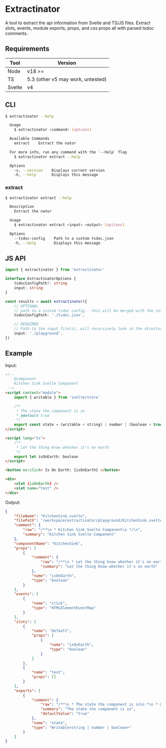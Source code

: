 # Extractinator

A tool to extract the api information from Svelte and TS/JS files. Extract slots, events, module exports, props, and css props all with parsed tsdoc comments.

## Requirements

| Tool   | Version                           |
| ------ | --------------------------------- |
| Node   | v18 >=                            |
| TS     | 5.3 (other v5 may work, untested) |
| Svelte | v4                                |

## CLI

```bash
$ extractinator --help

  Usage
    $ extractinator <command> [options]

  Available Commands
    extract    Extract the nator

  For more info, run any command with the `--help` flag
    $ extractinator extract --help

  Options
    -v, --version    Displays current version
    -h, --help       Displays this message
```

### extract

```bash
$ extractinator extract --help

  Description
    Extract the nator

  Usage
    $ extractinator extract <input> <output> [options]

  Options
    --tsdoc-config    Path to a custom tsdoc.json
    -h, --help        Displays this message
```

## JS API

```ts
import { extractinator } from 'extractinator'

interface ExtractinatorOptions {
	tsdocConfigPath?: string
	input: string
}

const results = await extractinator({
	// OPTIONAL
	// path to a custom tsdoc config - this will be merged with the internal config
	tsdocConfigPath: './tsdoc.json',

	// REQUIRED
	// Path to the input file(s), will recursively look in the directory for .svelte, .ts, and .js files
	input: './playground',
})
```

## Example

Input:

```html
<!-- 
	@component
	Kitchen Sink Svelte Component
 -->
<script context="module">
	import { writable } from 'svelte/store'

	/**
	 * The state the component is in
	 * @default true
	 */
	export const state = (writable < string) | number | (boolean > true)
</script>

<script lang="ts">
	/**
	 * Let the thing know whether it's on earth
	 */
	export let isOnEarth: boolean
</script>

<button on:click> Is On Earth: {isOnEarth} </button>

<div>
	<slot {isOnEarth} />
	<slot name="test" />
</div>
```

Output:

```json
{
	"fileName": "KitchenSink.svelte",
	"filePath": "/workspace/extractinator/playground/KitchenSink.svelte",
	"comment": {
		"raw": "/**\n * Kitchen Sink Svelte Component\n */\n",
		"summary": "Kitchen Sink Svelte Component"
	},
	"componentName": "KitchenSink",
	"props": [
		{
			"comment": {
				"raw": "/**\n * Let the thing know whether it's on earth\n */\n",
				"summary": "Let the thing know whether it's on earth"
			},
			"name": "isOnEarth",
			"type": "boolean"
		}
	],
	"events": [
		{
			"name": "click",
			"type": "HTMLElementEventMap"
		}
	],
	"slots": [
		{
			"name": "default",
			"props": [
				{
					"name": "isOnEarth",
					"type": "boolean"
				}
			]
		},
		{
			"name": "test",
			"props": []
		}
	],
	"exports": [
		{
			"comment": {
				"raw": "/**\n * The state the component is in\n *\n * @default\n *\n * true\n */\n",
				"summary": "The state the component is in",
				"defaultValue": "true"
			},
			"name": "state",
			"type": "Writable<string | number | boolean>"
		}
	]
}
```
